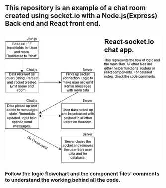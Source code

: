 ## This repository is an example of a chat room created using socket.io with a Node.js(Express) Back end and React front end. 
![Logic Flowchart](React-chat-app.jpg)
### Follow the logic flowchart and the component files' comments to understand the working behind all the code.